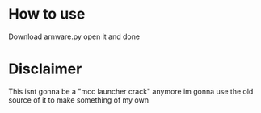 # How to use
Download arnware.py
open it and done


# Disclaimer

This isnt gonna be a "mcc launcher crack" anymore im gonna use the old source of it to make something of my own
